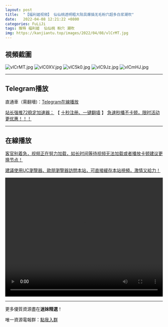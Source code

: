 ```yaml
---
layout: post
title:  "【福利姬视频】 仙仙桃透明粗大阳具爆插无毛粉穴超多白浆潮吹"
date:   2022-04-08 12:21:22 +0800
categories: FuLiJi
tags: 推特 福利姬  仙仙桃 粉穴 潮吹
img: https://kanjiantu.top/images/2022/04/08/vlCrMT.jpg
---
```



## 視頻截圖

![vlCrMT.jpg](https://kanjiantu.top/images/2022/04/08/vlCrMT.jpg)
![vlC0XV.jpg](https://kanjiantu.top/images/2022/04/08/vlC0XV.jpg)
![vlC5k0.jpg](https://kanjiantu.top/images/2022/04/08/vlC5k0.jpg)
![vlC9Jz.jpg](https://kanjiantu.top/images/2022/04/08/vlC9Jz.jpg)
![vlCmHJ.jpg](https://kanjiantu.top/images/2022/04/08/vlCmHJ.jpg)

* * *
## Telegram播放

直通車（需翻墻)：[Telegram在線播放](https://t.me/mimeijingxuan/538)

<u>站长强推72稳定加速器：</u> 【 [十秒注册、一键翻墙](https://72vpn.xyz/#/register?code=mimei) 】
<u>  急速秒播不卡顿，限时活动更优惠！！！</u>
* * *
## 在線播放
<u>客官别着急，视频正在努力加载，如长时间等待视频无法加载或者播放卡顿建议更换节点！</u>

<u>建議使用UC瀏覽器、歐朋瀏覽器訪問本站，可直接緩存本站視頻，激情又給力！</u>
<center><video src="https://cdn.publer.io/uploads/videos/624d7d18db27973fa7fa607f/379e6ddb842885c4db1473d1ec5f9ed7.mp4" width="100%" height="380px" controls="controls"></video></center>

* * *
更多優質資源盡在**迷妹精選**！

唯一資源電報群：[點我入群](https://t.me/mimeijingxuan)


